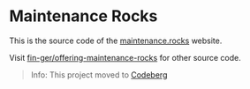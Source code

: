 # Maintenance Rocks

This is the source code of the [maintenance.rocks](https://maintenance.rocks/) website.

Visit [fin-ger/offering-maintenance-rocks](https://codeberg.org/fin-ger/offering-maintenance-rocks) for other source code.

> Info: This project moved to [Codeberg](https://codeberg.org/fin-ger/maintenance-rocks)
